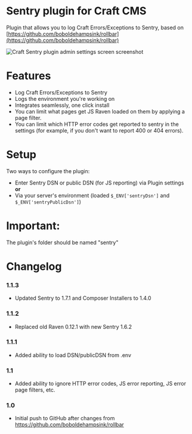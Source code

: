 Sentry plugin for Craft CMS
=================

Plugin that allows you to log Craft Errors/Exceptions to Sentry, based on [https://github.com/boboldehampsink/rollbar](https://github.com/boboldehampsink/rollbar)

![Craft Sentry plugin admin settings screen screenshot](http://monosnap.com/image/nvFCfnMenK6DhMDd669klEDlxn7Tks.png)
 
Features
=================
 - Log Craft Errors/Exceptions to Sentry
 - Logs the environment you're working on
 - Integrates seamlessly, one click install
 - You can limit what pages get JS Raven loaded on them by applying a page filter.
 - You can limit which HTTP error codes get reported to sentry in the settings (for example, if you don't want to report 400 or 404 errors).

Setup
=================
Two ways to configure the plugin:

* Enter Sentry DSN or public DSN (for JS reporting) via Plugin settings \
**or** 
* Via your server's environment (loaded `$_ENV['sentryDsn']` and `$_ENV['sentryPublicDsn']`)
 
Important:
=================
The plugin's folder should be named "sentry"

Changelog
=================
### 1.1.3
- Updated Sentry to 1.7.1 and Composer Installers to 1.4.0
### 1.1.2
- Replaced old Raven 0.12.1 with new Sentry 1.6.2
### 1.1.1
- Added ability to load DSN/publicDSN from .env
### 1.1
- Added ability to ignore HTTP error codes, JS error reporting, JS error page filters, etc.
### 1.0
 - Initial push to GitHub after changes from https://github.com/boboldehampsink/rollbar